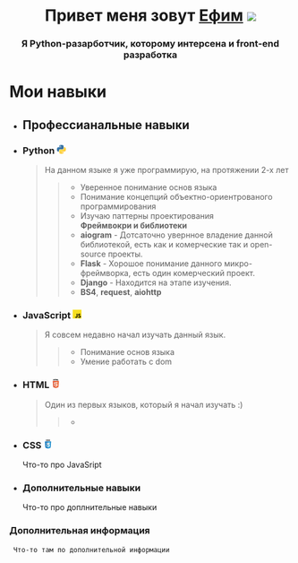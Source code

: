 <h1 align="center">Привет меня зовут <a href="https://github.com/S1GHE" target="_blank">Ефим</a> 
<img src="https://github.com/blackcater/blackcater/raw/main/images/Hi.gif" height="32"/></h1>
<h3 align="center">Я Python-разарботчик, которому интерсена и front-end разработка</h3>

# Мои навыки
- ## Профессианальные навыки
* ### Python <img src="https://github.com/S1GHE/S1GHE/blob/main/image/Python.png" height="16" alt=""/>
  > На данном языке я уже программирую, на протяжении 2-х лет
  >> - Уверенное понимание основ языка
  >> - Понимание концепций объектно-ориентрованого программирования
  >> - Изучаю паттерны проектирования <br>
  > __Фреймвокри и библиотеки__
  >> - __aiogram__ - Дотсаточно увернное владение данной библиотекой, есть как и комерческие так и open-source проекты.
  >> - __Flask__ - Хорошое понимание данного микро-фреймворка, есть один комерческий проект.
  >> - __Django__ - Находится на этапе изучения.
  >> - __BS4__, __request__, __aiohttp__
* ### JavaScript <img src="https://github.com/S1GHE/S1GHE/blob/main/image/js.png" height="16" alt=""/>
  > Я совсем недавно начал изучать данный язык.
  >> - Понимание основ языка
  >> - Умение работать с dom
* ### HTML <img src="https://github.com/S1GHE/S1GHE/blob/main/image/html.png" height="16" alt=""/>
  > Один из первых языков, который я начал изучать :)
  > > - 
  
* ### CSS <img src="https://github.com/S1GHE/S1GHE/blob/main/image/css.png" height="16" alt=""/>
  Что-то про JavaSript
* ### Дополнительные навыки
  Что-то про доплнительные навыки
### Дополнительная информация
     Что-то там по дополнительной информации